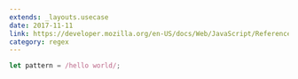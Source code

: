 ```yaml
---
extends: _layouts.usecase
date: 2017-11-11
link: https://developer.mozilla.org/en-US/docs/Web/JavaScript/Reference/Global_Objects/RegExp
category: regex
---
```



```javascript
let pattern = /hello world/;
```

